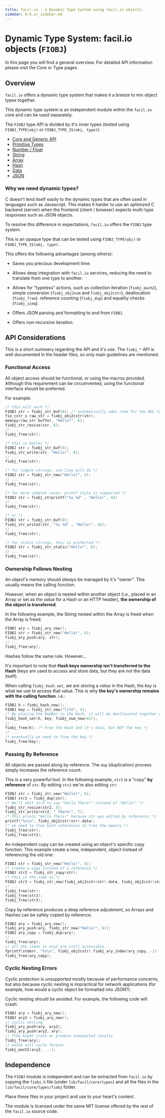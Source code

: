 ```yaml
---
title: facil.io - a Dynamic Type System using facil.io objects.
sidebar: 0.6.x/_sidebar.md
---
```

# Dynamic Type System: facil.io objects (`FIOBJ`)

In this page you will find a general overview. For detailed API information please visit the Core or Type pages.

## Overview

`facil.io` offers a dynamic type system that makes it a breeze to mix object types together.

This dynamic type system is an independent module within the `facil.io` core and can be used separately.

The `FIOBJ` type API is divided by it's inner types (tested using `FIOBJ_TYPE(obj)` or `FIOBJ_TYPE_IS(obj, type)`):

* [Core and Generic API](fiobj_core)
* [Primitive Types](fiobj_primitives)
* [Number / Float](fiobj_numbers)
* [String](fiobj_str)
* [Array](fiobj_ary)
* [Hash](fiobj_hash)
* [Data](fiobj_data)
* [JSON](fiobj_json)

### Why we need dynamic types?

C doesn't lend itself easily to the dynamic types that are often used in languages such as Javascript. This makes it harder to use an optimized C backend (server) when the frontend (client / browser) expects multi-type responses such as JSON objects.

To resolve this difference in expectations, `facil.io` offers the `FIOBJ` type system.

This is an opaque type that can be tested using `FIOBJ_TYPE(obj)` or `FIOBJ_TYPE_IS(obj, type)`.

This offers the following advantages (among others):

* Saves you precious development time.

* Allows deep integration with `facil.io` services, reducing the need to translate from one type to another.

* Allows for "typeless" actions, such as collection iteration (`fiobj_each2`), simple conversion (`fiobj_obj2num` and `fiobj_obj2cstr`), deallocation (`fiobj_free`). reference counting (`fiobj_dup`) and equality checks (`fiobj_iseq`).

* Offers JSON parsing and formatting to and from `FIOBJ`.

* Offers non-recursive iteration.

## API Considerations

This is a short summery regarding the API and it's use. The `fiobj_*` API is well documented in the header files, so only main guidelines are mentioned.

### Functional Access

All object access should be functional, or using the macros provided. Although this requirement can be circumvented, using the functional interface should be preferred.

For example:

```c
/* this will work */
FIOBJ str = fiobj_str_buf(6); /* automatically adds room for the NUL terminator */
fio_cstr_s raw_str = fiobj_obj2cstr(str);
memcpy(raw_str.buffer, "Hello!", 6);
fiobj_str_resize(str, 6);
// ...
fiobj_free(str);

/* this is better */
FIOBJ str = fiobj_str_buf(6);
fiobj_str_write(str, "Hello!", 6);
// ...
fiobj_free(str);

/* for simple strings, one line will do */
FIOBJ str = fiobj_str_new("Hello!", 6);
// ...
fiobj_free(str);

/* for more complex cases, printf style is supported */
FIOBJ str = fiobj_strprintf("%s %d" , "Hello!", 42)
// ...
fiobj_free(str);

/* or */
FIOBJ str = fiobj_str_buf(0);
fiobj_str_write2(str, "%s %d" , "Hello!", 42);
// ...
fiobj_free(str);

/* for static strings, this is preferred */
FIOBJ str = fiobj_str_static("Hello!", 6);
// ...
fiobj_free(str);
```

### Ownership Follows Nesting

An object's memory should *always* be managed by it's "owner". This usually means the calling function.

*However*, when an object is nested within another object (i.e., placed in an Array or set as the *value* for a Hash or an HTTP header), **the ownership of the object is transferred**.

In the following example, the String nested within the Array is freed when the Array is freed:

```c
FIOBJ ary = fiobj_ary_new();
FIOBJ str = fiobj_str_new("Hello!", 6);
fiobj_ary_push(ary, str);
// ...
fiobj_free(ary);
```
Hashes follow the same rule. However...

It's important to note that **Hash keys ownership isn't transferred to the Hash** (keys are used to access and store data, but they are not the data itself).

When calling `fiobj_hash_set`, we are storing a *value* in the Hash, the *key* is what we use to access that value. This is why **the key's ownership remains with the calling function**. i.e.:

```c
FIOBJ h = fiobj_hash_new();
FIOBJ key = fiobj_str_new("life", 4);
/* By placing the Number in the Hash, it will be deallocated together with the Hash */
fiobj_hash_set(h, key, fiobj_num_new(42));
// ...
fiobj_free(h); /* Free the Hash and it's data, but NOT the key */
// ...
/* eventually we need to free the key */
fiobj_free(key);
```

### Passing By Reference

All objects are passed along by reference. The `dup` (duplication) process simply increases the reference count.

This is a very powerful tool. In the following example, `str2` is a "copy" **by reference** of `str`. By editing `str2` we're also editing `str`:

```c
FIOBJ str = fiobj_str_new("Hello!", 6);
FIOBJ str2 = fiobj_dup(str);
/* We'll edit str2 to say "Hello There!" instead of "Hello!" */
fiobj_str_resize(str2, 5);
fiobj_str_write(str2, " There!", 7);
/* This prints "Hello There!" because str was edited by reference! */
printf("%s\n", fiobj_obj2cstr(str).data);
/* we need to free both references to free the memory */
fiobj_free(str);
fiobj_free(str2);
```

An independent copy can be created using an object's specific copy function. This example  create a new, independent, object instead of referencing the old one:

```c
FIOBJ str = fiobj_str_new("Hello!", 6);
/* create a copy instead of a reference */
FIOBJ str2 = fiobj_str_copy(str);
/* this is the same as */
FIOBJ str3 = fiobj_str_new(fiobj_obj2cstr(str).data, fiobj_obj2cstr(str).len);
// ...
fiobj_free(str);
fiobj_free(str2);
fiobj_free(str3);
```

Copy by reference produces a deep reference adjustment, so Arrays and Hashes can be safely copied by reference.

```c
FIOBJ ary = fiobj_ary_new();
fiobj_ary_push(ary, fiobj_str_new("Hello!", 6));
FIOBJ ary_copy = fiobj_dup(ary);
// ...
fiobj_free(ary);
// all the items in ary2 are still accessible.
fprintf(stderr, "%s\n", fiobj_obj2cstr( fiobj_ary_index(ary_copy, -1) ).buffer );
fiobj_free(ary_copy);
```

### Cyclic Nesting Errors

Cyclic protection is unsupported mostly because of performance concerns, but also because cyclic nesting is impractical for network applications (for example, how would a cyclic object be formatted into JSON?).  

Cyclic nesting should be avoided. For example, the following code will crash:

```c
FIOBJ ary = fiobj_ary_new();
FIOBJ ary2 = fiobj_ary_new();
// cyclic nesting
fiobj_ary_push(ary, ary2);
fiobj_ary_push(ary2, ary);
// free might crash or produce unexpected results
fiobj_free(ary);
// each2 will cycle forever
fiobj_each2(ary2, ...);
```

## Independence

The `FIOBJ` module is independent and can be extracted from `facil.io` by copying the `fiobj.h` file (under `lib/facil/core/types`) and all the files in the `lib/facil/core/types/fiobj` folder.

Place these files in your project and use to your heart's content.

The module is licensed under the same MIT license offered by the rest of the `facil.io` source code.
